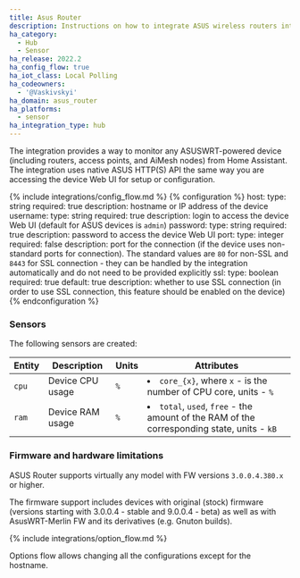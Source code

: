 ```yaml
---
title: Asus Router
description: Instructions on how to integrate ASUS wireless routers into Home Assistant.
ha_category:
  - Hub
  - Sensor
ha_release: 2022.2
ha_config_flow: true
ha_iot_class: Local Polling
ha_codeowners:
  - '@Vaskivskyi'
ha_domain: asus_router
ha_platforms:
  - sensor
ha_integration_type: hub
---
```


The integration provides a way to monitor any ASUSWRT-powered device (including routers, access points, and AiMesh nodes) from Home Assistant. The integration uses native ASUS HTTP(S) API the same way you are accessing the device Web UI for setup or configuration.

{% include integrations/config_flow.md %}
{% configuration %}
host:
  type: string
  required: true
  description: hostname or IP address of the device
username:
  type: string
  required: true
  description: login to access the device Web UI (default for ASUS devices is `admin`)
password:
  type: string
  required: true
  description: password to access the device Web UI
port:
  type: integer
  required: false
  description: port for the connection (if the device uses non-standard ports for connection). The standard values are `80` for non-SSL and `8443` for SSL connection - they can be handled by the integration automatically and do not need to be provided explicitly
ssl:
  type: boolean
  required: true
  default: true
  description: whether to use SSL connection (in order to use SSL connection, this feature should be enabled on the device)
{% endconfiguration %}

### Sensors

The following sensors are created:

|Entity|     Description|Units|Attributes|
|------|----------------|-----|----------|
|`cpu` |Device CPU usage|`%`  |<li>`core_{x}`, where `x` - is the number of CPU core, units - `%`</li>|
|`ram` |Device RAM usage|`%`  |<li>`total`, `used`, `free` - the amount of the RAM of the corresponding state, units - `kB`</li>|

### Firmware and hardware limitations

ASUS Router supports virtually any model with FW versions `3.0.0.4.380.x` or higher.

The firmware support includes devices with original (stock) firmware (versions starting with 3.0.0.4 - stable and 9.0.0.4 - beta) as well as with AsusWRT-Merlin FW and its derivatives (e.g. Gnuton builds).

{% include integrations/option_flow.md %}

<div class='note'>

Options flow allows changing all the configurations except for the hostname.

</div>
